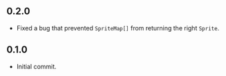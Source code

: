 ## 0.2.0

- Fixed a bug that prevented `SpriteMap[]` from returning the right `Sprite`.

## 0.1.0

- Initial commit.
